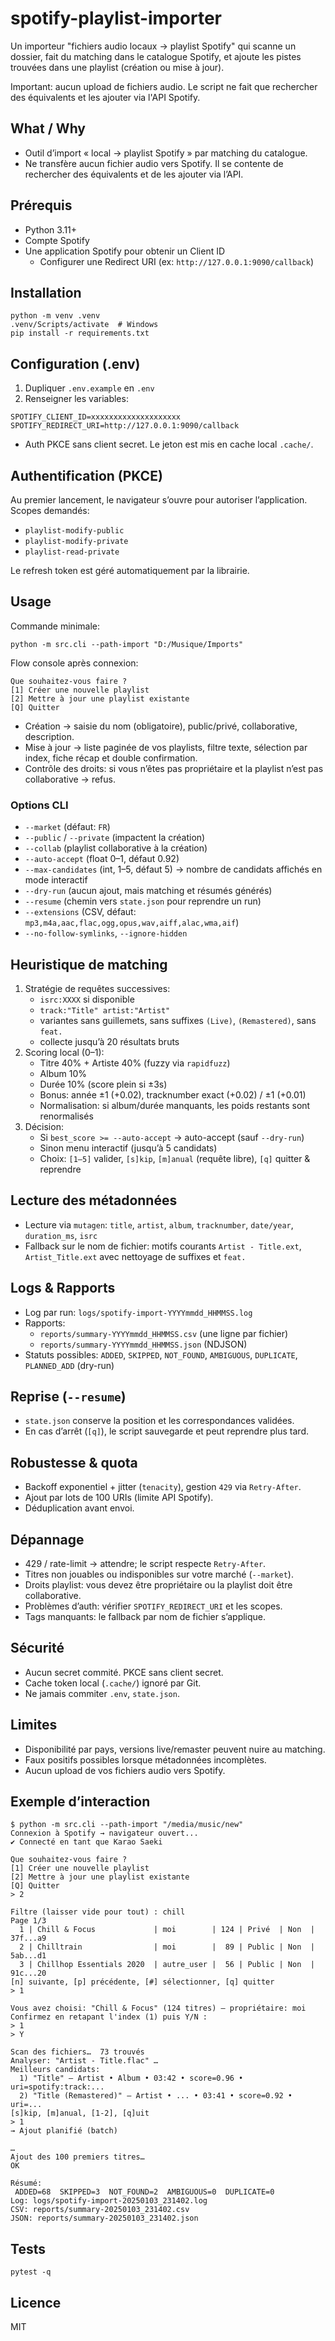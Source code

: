 # spotify-playlist-importer

Un importeur "fichiers audio locaux → playlist Spotify" qui scanne un dossier, fait du matching dans le catalogue Spotify, et ajoute les pistes trouvées dans une playlist (création ou mise à jour).

Important: aucun upload de fichiers audio. Le script ne fait que rechercher des équivalents et les ajouter via l'API Spotify.

## What / Why
- Outil d’import « local → playlist Spotify » par matching du catalogue.
- Ne transfère aucun fichier audio vers Spotify. Il se contente de rechercher des équivalents et de les ajouter via l’API.

## Prérequis
- Python 3.11+
- Compte Spotify
- Une application Spotify pour obtenir un Client ID
  - Configurer une Redirect URI (ex: `http://127.0.0.1:9090/callback`)

## Installation
```
python -m venv .venv
.venv/Scripts/activate  # Windows
pip install -r requirements.txt
```

## Configuration (.env)
1) Dupliquer `.env.example` en `.env`
2) Renseigner les variables:
```
SPOTIFY_CLIENT_ID=xxxxxxxxxxxxxxxxxxxx
SPOTIFY_REDIRECT_URI=http://127.0.0.1:9090/callback
```
- Auth PKCE sans client secret. Le jeton est mis en cache local `.cache/`.

## Authentification (PKCE)
Au premier lancement, le navigateur s’ouvre pour autoriser l’application.
Scopes demandés:
- `playlist-modify-public`
- `playlist-modify-private`
- `playlist-read-private`

Le refresh token est géré automatiquement par la librairie.

## Usage
Commande minimale:
```
python -m src.cli --path-import "D:/Musique/Imports"
```

Flow console après connexion:
```
Que souhaitez-vous faire ?
[1] Créer une nouvelle playlist
[2] Mettre à jour une playlist existante
[Q] Quitter
```

- Création → saisie du nom (obligatoire), public/privé, collaborative, description.
- Mise à jour → liste paginée de vos playlists, filtre texte, sélection par index, fiche récap et double confirmation.
- Contrôle des droits: si vous n’êtes pas propriétaire et la playlist n’est pas collaborative → refus.

### Options CLI
- `--market` (défaut: `FR`)
- `--public` / `--private` (impactent la création)
- `--collab` (playlist collaborative à la création)
- `--auto-accept` (float 0–1, défaut 0.92)
- `--max-candidates` (int, 1–5, défaut 5) → nombre de candidats affichés en mode interactif
- `--dry-run` (aucun ajout, mais matching et résumés générés)
- `--resume` (chemin vers `state.json` pour reprendre un run)
- `--extensions` (CSV, défaut: `mp3,m4a,aac,flac,ogg,opus,wav,aiff,alac,wma,aif`)
- `--no-follow-symlinks`, `--ignore-hidden`

## Heuristique de matching
1) Stratégie de requêtes successives:
   - `isrc:XXXX` si disponible
   - `track:"Title" artist:"Artist"`
   - variantes sans guillemets, sans suffixes `(Live)`, `(Remastered)`, sans `feat.`
   - collecte jusqu’à 20 résultats bruts
2) Scoring local (0–1):
   - Titre 40% + Artiste 40% (fuzzy via `rapidfuzz`)
   - Album 10%
   - Durée 10% (score plein si ±3s)
   - Bonus: année ±1 (+0.02), tracknumber exact (+0.02) / ±1 (+0.01)
   - Normalisation: si album/durée manquants, les poids restants sont renormalisés
3) Décision:
   - Si `best_score >= --auto-accept` → auto-accept (sauf `--dry-run`)
   - Sinon menu interactif (jusqu’à 5 candidats)
   - Choix: `[1–5]` valider, `[s]kip`, `[m]anual` (requête libre), `[q]` quitter & reprendre

## Lecture des métadonnées
- Lecture via `mutagen`: `title`, `artist`, `album`, `tracknumber`, `date/year`, `duration_ms`, `isrc`
- Fallback sur le nom de fichier: motifs courants `Artist - Title.ext`, `Artist_Title.ext` avec nettoyage de suffixes et `feat.`

## Logs & Rapports
- Log par run: `logs/spotify-import-YYYYmmdd_HHMMSS.log`
- Rapports:
  - `reports/summary-YYYYmmdd_HHMMSS.csv` (une ligne par fichier)
  - `reports/summary-YYYYmmdd_HHMMSS.json` (NDJSON)
- Statuts possibles: `ADDED`, `SKIPPED`, `NOT_FOUND`, `AMBIGUOUS`, `DUPLICATE`, `PLANNED_ADD` (dry-run)

## Reprise (`--resume`)
- `state.json` conserve la position et les correspondances validées.
- En cas d’arrêt (`[q]`), le script sauvegarde et peut reprendre plus tard.

## Robustesse & quota
- Backoff exponentiel + jitter (`tenacity`), gestion `429` via `Retry-After`.
- Ajout par lots de 100 URIs (limite API Spotify).
- Déduplication avant envoi.

## Dépannage
- 429 / rate-limit → attendre; le script respecte `Retry-After`.
- Titres non jouables ou indisponibles sur votre marché (`--market`).
- Droits playlist: vous devez être propriétaire ou la playlist doit être collaborative.
- Problèmes d’auth: vérifier `SPOTIFY_REDIRECT_URI` et les scopes.
- Tags manquants: le fallback par nom de fichier s’applique.

## Sécurité
- Aucun secret commité. PKCE sans client secret.
- Cache token local (`.cache/`) ignoré par Git.
- Ne jamais commiter `.env`, `state.json`.

## Limites
- Disponibilité par pays, versions live/remaster peuvent nuire au matching.
- Faux positifs possibles lorsque métadonnées incomplètes.
- Aucun upload de vos fichiers audio vers Spotify.

## Exemple d’interaction
```
$ python -m src.cli --path-import "/media/music/new"
Connexion à Spotify → navigateur ouvert...
✔ Connecté en tant que Karao Saeki

Que souhaitez-vous faire ?
[1] Créer une nouvelle playlist
[2] Mettre à jour une playlist existante
[Q] Quitter
> 2

Filtre (laisser vide pour tout) : chill
Page 1/3
  1 | Chill & Focus             | moi        | 124 | Privé  | Non  | 37f...a9
  2 | Chilltrain                | moi        |  89 | Public | Non  | 5ab...d1
  3 | Chillhop Essentials 2020  | autre_user |  56 | Public | Non  | 91c...20
[n] suivante, [p] précédente, [#] sélectionner, [q] quitter
> 1

Vous avez choisi: "Chill & Focus" (124 titres) — propriétaire: moi
Confirmez en retapant l'index (1) puis Y/N :
> 1
> Y

Scan des fichiers…  73 trouvés
Analyser: "Artist - Title.flac" …
Meilleurs candidats:
  1) "Title" — Artist • Album • 03:42 • score=0.96 • uri=spotify:track:...
  2) "Title (Remastered)" — Artist • ... • 03:41 • score=0.92 • uri=...
[s]kip, [m]anual, [1-2], [q]uit
> 1
→ Ajout planifié (batch)

…
Ajout des 100 premiers titres…
OK

Résumé:
 ADDED=68  SKIPPED=3  NOT_FOUND=2  AMBIGUOUS=0  DUPLICATE=0
Log: logs/spotify-import-20250103_231402.log
CSV: reports/summary-20250103_231402.csv
JSON: reports/summary-20250103_231402.json
```

## Tests
```
pytest -q
```

## Licence
MIT
